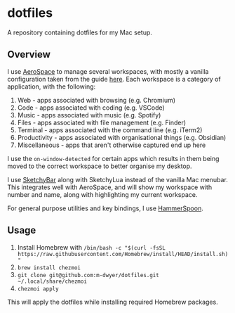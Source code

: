 # dotfiles

A repository containing dotfiles for my Mac setup.

## Overview

I use [AeroSpace](https://github.com/nikitabobko/AeroSpace) to manage several workspaces, with mostly a vanilla configuration taken from the guide [here](https://nikitabobko.github.io/AeroSpace/guide). Each workspace is a category of application, with the following:

1. Web - apps associated with browsing (e.g. Chromium)
2. Code - apps associated with coding (e.g. VSCode)
3. Music - apps associated with music (e.g. Spotify)
4. Files - apps associated with file management (e.g. Finder)
5. Terminal - apps associated with the command line (e.g. iTerm2)
6. Productivity - apps associated with organisational things (e.g. Obsidian)
7. Miscellaneous - apps that aren't otherwise captured end up here

I use the `on-window-detected` for certain apps which results in them being moved to the correct workspace to better organise my desktop.

I use [SketchyBar](https://github.com/FelixKratz/SketchyBar) along with SketchyLua instead of the vanilla Mac menubar. This integrates well with AeroSpace, and will show my workspace with number and name, along with highlighting my current workspace.

For general purpose utilities and key bindings, I use [HammerSpoon](https://www.hammerspoon.org/).

## Usage

1. Install Homebrew with `/bin/bash -c "$(curl -fsSL https://raw.githubusercontent.com/Homebrew/install/HEAD/install.sh)"`
1. `brew install chezmoi`
2. `git clone git@github.com:m-dwyer/dotfiles.git ~/.local/share/chezmoi`
3. `chezmoi apply`

This will apply the dotfiles while installing required Homebrew packages.